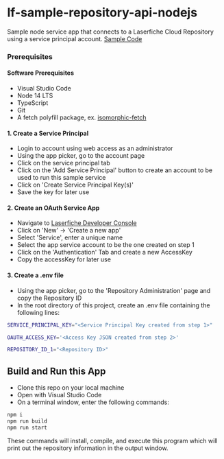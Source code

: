 # lf-sample-repository-api-nodejs

Sample node service app that connects to a Laserfiche Cloud Repository using a service principal account.
[Sample Code](./index.ts)

### Prerequisites

#### Software Prerequisites

- Visual Studio Code
- Node 14 LTS
- TypeScript
- Git
- A fetch polyfill package, ex. [isomorphic-fetch](https://www.npmjs.com/package/isomorphic-fetch)

#### 1. Create a Service Principal

- Login to account using web access as an administrator
- Using the app picker, go to the account page
- Click on the service principal tab
- Click on the 'Add Service Principal' button to create an account to be used to run this sample service
- Click on 'Create Service Principal Key(s)'
- Save the key for later use

#### 2. Create an OAuth Service App

- Navigate to [Laserfiche Developer Console](https://app.laserfiche.com/devconsole/)
- Click on 'New' -> 'Create a new app'
- Select 'Service', enter a unique name
- Select the app service account to be the one created on step 1
- Click on the 'Authentication' Tab and create a new AccessKey
- Copy the accessKey for later use

#### 3. Create a .env file

- Using the app picker, go to the 'Repository Administration' page and copy the Repository ID
- In the root directory of this project, create an .env file containing the following lines:

```bash
SERVICE_PRINCIPAL_KEY="<Service Principal Key created from step 1>"

OAUTH_ACCESS_KEY='<Access Key JSON created from step 2>'

REPOSITORY_ID_1="<Repository ID>"
```

## Build and Run this App

- Clone this repo on your local machine
- Open with Visual Studio Code
- On a terminal window, enter the following commands:

```bash
npm i
npm run build
npm run start
```

These commands will install, compile, and execute this program which will print out the repository information in the output window.
